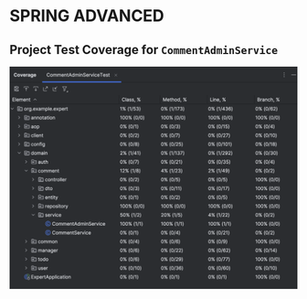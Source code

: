 # SPRING ADVANCED
## Project Test Coverage for `CommentAdminService`
![test coverage](img/coverage.png)

